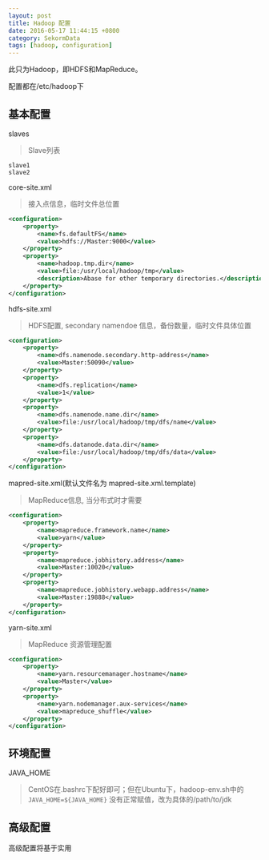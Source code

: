 ```yaml
---
layout: post
title: Hadoop 配置
date: 2016-05-17 11:44:15 +0800
category: SekormData
tags: [hadoop, configuration]
---
```


此只为Hadoop，即HDFS和MapReduce。

配置都在/etc/hadoop下

## 基本配置


slaves

> Slave列表

```
slave1
slave2
```

core-site.xml

> 接入点信息，临时文件总位置

```xml
<configuration>
    <property>
        <name>fs.defaultFS</name>
        <value>hdfs://Master:9000</value>
    </property>
    <property>
        <name>hadoop.tmp.dir</name>
        <value>file:/usr/local/hadoop/tmp</value>
        <description>Abase for other temporary directories.</description>
    </property>
</configuration>
```

hdfs-site.xml

> HDFS配置, secondary namendoe 信息，备份数量，临时文件具体位置

```xml
<configuration>
    <property>
        <name>dfs.namenode.secondary.http-address</name>
        <value>Master:50090</value>
    </property>
    <property>
        <name>dfs.replication</name>
        <value>1</value>
    </property>
    <property>
        <name>dfs.namenode.name.dir</name>
        <value>file:/usr/local/hadoop/tmp/dfs/name</value>
    </property>
    <property>
        <name>dfs.datanode.data.dir</name>
        <value>file:/usr/local/hadoop/tmp/dfs/data</value>
    </property>
</configuration>
```

mapred-site.xml(默认文件名为 mapred-site.xml.template)

> MapReduce信息, 当分布式时才需要

```xml
<configuration>
    <property>
        <name>mapreduce.framework.name</name>
        <value>yarn</value>
    </property>
    <property>
        <name>mapreduce.jobhistory.address</name>
        <value>Master:10020</value>
    </property>
    <property>
        <name>mapreduce.jobhistory.webapp.address</name>
        <value>Master:19888</value>
    </property>
</configuration>
```

 yarn-site.xml

 > MapReduce 资源管理配置

```xml
<configuration>
    <property>
        <name>yarn.resourcemanager.hostname</name>
        <value>Master</value>
    </property>
    <property>
        <name>yarn.nodemanager.aux-services</name>
        <value>mapreduce_shuffle</value>
    </property>
</configuration>
```

## 环境配置

JAVA_HOME

> CentOS在.bashrc下配好即可；但在Ubuntu下，hadoop-env.sh中的`JAVA_HOME=${JAVA_HOME}`
没有正常赋值，改为具体的/path/to/jdk


## 高级配置

高级配置将基于实用
